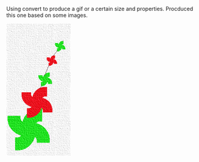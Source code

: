 Using convert to produce a gif or a certain size and properties. 
Procduced this one based on some images.


![mandel](/gif/canvas_mandel_cubism_diffraction_other.gif )
